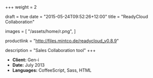 +++
weight = 2

draft = true
date = "2015-05-24T09:52:26+12:00"
title = "ReadyCloud Collaboration"

images = [
    "/assets/home/r.png",
]

productlink = "http://files.mintco.de/readycloud_v0.8.9"

description = "Sales Collaboration tool"
+++

- **Client:** Gen-i
- **Date:** July 2013
- **Languages:** CoffeeScript, Sass, HTML

